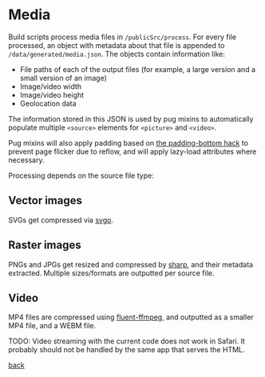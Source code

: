 # Media

Build scripts process media files in `/publicSrc/process`. For every file processed, an object with
metadata about that file is appended to `/data/generated/media.json`. The
objects contain information like:

- File paths of each of the output files (for example, a large version and a small version of an image)
- Image/video width
- Image/video height
- Geolocation data

The information stored in this JSON is used by pug mixins to automatically populate multiple `<source>` elements for `<picture>` and `<video>`.

Pug mixins will also apply padding based on [the padding-bottom hack](http://andyshora.com/css-image-container-padding-hack.html) to prevent page flicker due to reflow, and will apply lazy-load attributes where necessary.

Processing depends on the source file type:

## Vector images

SVGs get compressed via [svgo](https://www.npmjs.com/package/svgo).


## Raster images

PNGs and JPGs get resized and compressed by [sharp](https://www.npmjs.com/package/sharp), and their metadata extracted. Multiple sizes/formats are outputted per source file.

## Video

MP4 files are compressed using [fluent-ffmpeg](https://www.npmjs.com/package/fluent-ffmpeg), and outputted as a smaller MP4 file, and a WEBM file.

TODO: Video streaming with the current code does not work in Safari. It probably should not be handled by the same app that serves the HTML.

[back](../README.md)
